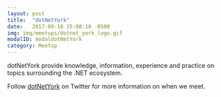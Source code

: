 ```yaml
---
layout: post
title:  "dotNetYork"
date:   2017-09-18 15:08:10 -0500
img: img/meetups/dotnet_york_logo.gif
modalID: modaldotNetYork
category: Meetup
---
```

dotNetYork provide knowledge, information, experience and practice on topics surrounding the .NET ecosystem.

Follow [dotNetYork][dotnet-york-twitter-link] on Twitter for more information on when we meet.

[dotnet-york-twitter-link]: https://twitter.com/dotNetYork/